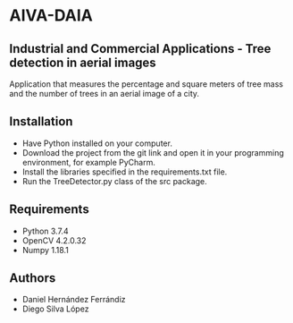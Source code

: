 # AIVA-DAIA
## Industrial and Commercial Applications - Tree detection in aerial images

Application that measures the percentage and square meters of tree mass and the number of trees in an aerial image of a city.

## Installation 
- Have Python installed on your computer.
- Download the project from the git link and open it in your programming environment, for example PyCharm.
- Install the libraries specified in the requirements.txt file.
- Run the TreeDetector.py class of the src package.

## Requirements
- Python 3.7.4
- OpenCV 4.2.0.32
- Numpy 1.18.1

## Authors
- Daniel Hernández Ferrándiz
- Diego Silva López
